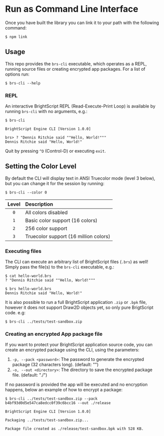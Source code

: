 # Run as Command Line Interface

Once you have built the library you can link it to your path with the following command:

```shell
$ npm link
```

## Usage

This repo provides the `brs-cli` executable, which operates as a REPL, running source files or creating encrypted app packages.
For a list of options run:

```shell
$ brs-cli --help
```

### REPL

An interactive BrightScript REPL (Read-Execute-Print Loop) is available by running `brs-cli` with no arguments, e.g.:

```shell
$ brs-cli

BrightScript Engine CLI [Version 1.0.0]

brs> ? "Dennis Ritchie said ""Hello, World!"""
Dennis Ritchie said "Hello, World!"
```

Quit by pressing `^D` (Control-D) or executing `exit`.

## Setting the Color Level

By default the CLI will display text in ANSI Truecolor mode (level 3 below), but you can change it for the session by running:

```shell
$ brs-cli --color 0
```

| Level | Description |
| :---: | :--- |
| `0` | All colors disabled |
| `1` | Basic color support (16 colors) |
| `2` | 256 color support |
| `3` | Truecolor support (16 million colors) |



### Executing files

The CLI can execute an arbitrary list of BrightScript files (`.brs`) as well!  Simply pass the file(s) to the `brs-cli` executable, e.g.:

```shell
$ cat hello-world.brs
? "Dennis Ritchie said ""Hello, World!"""

$ brs hello-world.brs
Dennis Ritchie said "Hello, World!"
```

It is also possible to run a full BrightScript application `.zip` or `.bpk` file, however it does not support Draw2D objects yet, so only pure BrigtScript code. e.g:

```shell
$ brs-cli ../tests/test-sandbox.zip
```

### Creating an encrypted App package file

If you want to protect your BrightScript application source code, you can create an encrypted package using the CLI, using the parameters:

1. `-p, --pack <password>`:  The password to generate the encrypted package (32 characters long). (default: "")
2. `-o, --out <directory>`:  The directory to save the encrypted package file. (default: "./")

If no password is provided the app will be executed and no encryption happens, below an example of how to encrypt a package:

```shell
$ brs-cli ../tests/test-sandbox.zip --pack b4bf93d0d5e547ca8edcc0f39c6bcc16 --out ./release

BrightScript Engine CLI [Version 1.0.0]

Packaging ../tests/test-sandbox.zip...

Package file created as ./release/test-sandbox.bpk with 528 KB.

```

